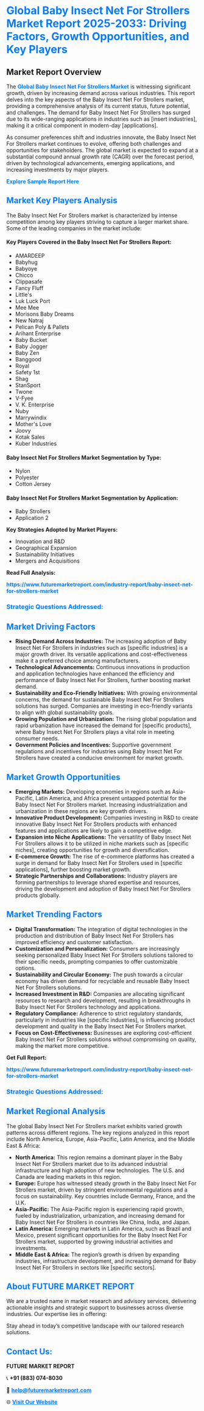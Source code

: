 <h1 style="color: #007BFF;">Global Baby Insect Net For Strollers Market Report 2025-2033: Driving Factors, Growth Opportunities, and Key Players</h1>

<section id="overview">
<h2>Market Report Overview</h2>
<p>The <a href="https://www.futuremarketreport.com/industry-report/baby-insect-net-for-strollers-market" style="color: #007BFF; text-decoration: none;"><strong>Global Baby Insect Net For Strollers Market</strong></a> is witnessing significant growth, driven by increasing demand across various industries. This report delves into the key aspects of the Baby Insect Net For Strollers market, providing a comprehensive analysis of its current status, future potential, and challenges. The demand for Baby Insect Net For Strollers has surged due to its wide-ranging applications in industries such as [insert industries], making it a critical component in modern-day [applications].</p>
<p>As consumer preferences shift and industries innovate, the Baby Insect Net For Strollers market continues to evolve, offering both challenges and opportunities for stakeholders. The global market is expected to expand at a substantial compound annual growth rate (CAGR) over the forecast period, driven by technological advancements, emerging applications, and increasing investments by major players.</p>
</section>

<section id="overview">
<p><a href="https://www.futuremarketreport.com/request-sample/reportId=107044" style="color: #007BFF; text-decoration: none;"><strong>Explore Sample Report Here</strong></a></p>
</section>

<section id="key-players">
<h2 style="color: #007BFF;">Market Key Players Analysis</h2>
<p>The Baby Insect Net For Strollers market is characterized by intense competition among key players striving to capture a larger market share. Some of the leading companies in the market include:</p>
<h4>Key Players Covered in the Baby Insect Net For Strollers Report:</h4>
<ul><li>AMARDEEP</li><li>Babyhug</li><li>Babyoye</li><li>Chicco</li><li>Clippasafe</li><li>Fancy Fluff</li><li>Little&#039;s</li><li>Luk Luck Port</li><li>Mee Mee</li><li>Morisons Baby Dreams</li><li>New Natraj</li><li>Pelican Poly &amp; Pallets</li><li>Arihant Enterprise</li><li>Baby Bucket</li><li>Baby Jogger</li><li>Baby Zen</li><li>Banggood</li><li>Royal</li><li>Safety 1st</li><li>Shag</li><li>StanSport</li><li>Twone</li><li>V-Fyee</li><li>V. K. Enterprise</li><li>Nuby</li><li>Marrywindix</li><li>Mother&#039;s Love</li><li>Joovy</li><li>Kotak Sales</li><li>Kuber Industries</li></ul>
<h4>Baby Insect Net For Strollers Market Segmentation by Type:</h4>
<ul><li>Nylon</li><li>Polyester</li><li>Cotton Jersey</li></ul>

<h4>Baby Insect Net For Strollers Market Segmentation by Application:</h4>
<ul><li>Baby Strollers</li><li>Application 2</li></ul>
<p><strong>Key Strategies Adopted by Market Players:</strong></p>
<ul>
<li>Innovation and R&D</li>
<li>Geographical Expansion</li>
<li>Sustainability Initiatives</li>
<li>Mergers and Acquisitions</li>
</ul>
</section>

<section>
<p><strong>Read Full Analysis: </strong></p><a href="https://www.futuremarketreport.com/industry-report/baby-insect-net-for-strollers-market" style="color: #007BFF; text-decoration: none;"><strong>https://www.futuremarketreport.com/industry-report/baby-insect-net-for-strollers-market</strong></a>
<h3 style="color: #007BFF;">Strategic Questions Addressed:</h3>
</section>

<section id="driving-factors">
<h2 style="color: #007BFF;">Market Driving Factors</h2>
<ul>
<li><strong>Rising Demand Across Industries:</strong> The increasing adoption of Baby Insect Net For Strollers in industries such as [specific industries] is a major growth driver. Its versatile applications and cost-effectiveness make it a preferred choice among manufacturers.</li>
<li><strong>Technological Advancements:</strong> Continuous innovations in production and application technologies have enhanced the efficiency and performance of Baby Insect Net For Strollers, further boosting market demand.</li>
<li><strong>Sustainability and Eco-Friendly Initiatives:</strong> With growing environmental concerns, the demand for sustainable Baby Insect Net For Strollers solutions has surged. Companies are investing in eco-friendly variants to align with global sustainability goals.</li>
<li><strong>Growing Population and Urbanization:</strong> The rising global population and rapid urbanization have increased the demand for [specific products], where Baby Insect Net For Strollers plays a vital role in meeting consumer needs.</li>
<li><strong>Government Policies and Incentives:</strong> Supportive government regulations and incentives for industries using Baby Insect Net For Strollers have created a conducive environment for market growth.</li>
</ul>
</section>

<section id="growth-opportunities">
<h2 style="color: #007BFF;">Market Growth Opportunities</h2>
<ul>
<li><strong>Emerging Markets:</strong> Developing economies in regions such as Asia-Pacific, Latin America, and Africa present untapped potential for the Baby Insect Net For Strollers market. Increasing industrialization and urbanization in these regions are key growth drivers.</li>
<li><strong>Innovative Product Development:</strong> Companies investing in R&D to create innovative Baby Insect Net For Strollers products with enhanced features and applications are likely to gain a competitive edge.</li>
<li><strong>Expansion into Niche Applications:</strong> The versatility of Baby Insect Net For Strollers allows it to be utilized in niche markets such as [specific niches], creating opportunities for growth and diversification.</li>
<li><strong>E-commerce Growth:</strong> The rise of e-commerce platforms has created a surge in demand for Baby Insect Net For Strollers used in [specific applications], further boosting market growth.</li>
<li><strong>Strategic Partnerships and Collaborations:</strong> Industry players are forming partnerships to leverage shared expertise and resources, driving the development and adoption of Baby Insect Net For Strollers products globally.</li>
</ul>
</section>

<section id="trending-factors">
<h2 style="color: #007BFF;">Market Trending Factors</h2>
<ul>
<li><strong>Digital Transformation:</strong> The integration of digital technologies in the production and distribution of Baby Insect Net For Strollers has improved efficiency and customer satisfaction.</li>
<li><strong>Customization and Personalization:</strong> Consumers are increasingly seeking personalized Baby Insect Net For Strollers solutions tailored to their specific needs, prompting companies to offer customizable options.</li>
<li><strong>Sustainability and Circular Economy:</strong> The push towards a circular economy has driven demand for recyclable and reusable Baby Insect Net For Strollers solutions.</li>
<li><strong>Increased Investment in R&D:</strong> Companies are allocating significant resources to research and development, resulting in breakthroughs in Baby Insect Net For Strollers technology and applications.</li>
<li><strong>Regulatory Compliance:</strong> Adherence to strict regulatory standards, particularly in industries like [specific industries], is influencing product development and quality in the Baby Insect Net For Strollers market.</li>
<li><strong>Focus on Cost-Effectiveness:</strong> Businesses are exploring cost-efficient Baby Insect Net For Strollers solutions without compromising on quality, making the market more competitive.</li>
</ul>
</section>

<section>
<p><strong>Get Full Report: </strong></p><a href="https://www.futuremarketreport.com/industry-report/baby-insect-net-for-strollers-market" style="color: #007BFF; text-decoration: none;"><strong>https://www.futuremarketreport.com/industry-report/baby-insect-net-for-strollers-market</strong></a>
<h3 style="color: #007BFF;">Strategic Questions Addressed:</h3>
</section>


<section id="regional-analysis">
<h2 style="color: #007BFF;">Market Regional Analysis</h2>
<p>The global Baby Insect Net For Strollers market exhibits varied growth patterns across different regions. The key regions analyzed in this report include North America, Europe, Asia-Pacific, Latin America, and the Middle East & Africa:</p>
<ul>
<li><strong>North America:</strong> This region remains a dominant player in the Baby Insect Net For Strollers market due to its advanced industrial infrastructure and high adoption of new technologies. The U.S. and Canada are leading markets in this region.</li>
<li><strong>Europe:</strong> Europe has witnessed steady growth in the Baby Insect Net For Strollers market, driven by stringent environmental regulations and a focus on sustainability. Key countries include Germany, France, and the U.K.</li>
<li><strong>Asia-Pacific:</strong> The Asia-Pacific region is experiencing rapid growth, fueled by industrialization, urbanization, and increasing demand for Baby Insect Net For Strollers in countries like China, India, and Japan.</li>
<li><strong>Latin America:</strong> Emerging markets in Latin America, such as Brazil and Mexico, present significant opportunities for the Baby Insect Net For Strollers market, supported by growing industrial activities and investments.</li>
<li><strong>Middle East & Africa:</strong> The region’s growth is driven by expanding industries, infrastructure development, and increasing demand for Baby Insect Net For Strollers in sectors like [specific sectors].</li>
</ul>
</section>

<footer>
<h2 style="color: #007BFF;">About FUTURE MARKET REPORT</h2>
<p>We are a trusted name in market research and advisory services, delivering actionable insights and strategic support to businesses across diverse industries. Our expertise lies in offering:</p>

<p>Stay ahead in today’s competitive landscape with our tailored research solutions.</p>

<h2 style="color: #007BFF;">Contact Us:</h2>
<p><strong>FUTURE MARKET REPORT</strong></p>
<p>📞 <strong>+91 (883) 074-8030</strong></p>
<p>📧 <strong><a href="mailto:help@futuremarketreport.com" style="color: #007BFF;">help@futuremarketreport.com</a></strong></p>
<p>🌐 <strong><a href="https://www.futuremarketreport.com/" style="color: #007BFF;">Visit Our Website</a></strong></p>
</footer>
